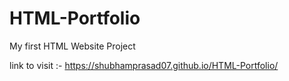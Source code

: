 # HTML-Portfolio
My first HTML Website Project 

link to visit :- 
https://shubhamprasad07.github.io/HTML-Portfolio/
